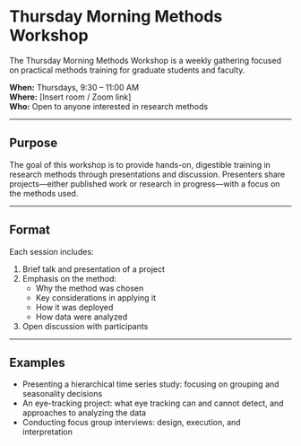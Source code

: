 # Thursday Morning Methods Workshop

The Thursday Morning Methods Workshop is a weekly gathering focused on practical methods training for graduate students and faculty.  

**When:** Thursdays, 9:30 – 11:00 AM  
**Where:** [Insert room / Zoom link]  
**Who:** Open to anyone interested in research methods

---

## Purpose
The goal of this workshop is to provide hands-on, digestible training in research methods through presentations and discussion. Presenters share projects—either published work or research in progress—with a focus on the methods used.  

---

## Format
Each session includes:
1. Brief talk and presentation of a project  
2. Emphasis on the method:  
   - Why the method was chosen  
   - Key considerations in applying it  
   - How it was deployed  
   - How data were analyzed  
3. Open discussion with participants

---

## Examples
- Presenting a hierarchical time series study: focusing on grouping and seasonality decisions  
- An eye-tracking project: what eye tracking can and cannot detect, and approaches to analyzing the data  
- Conducting focus group interviews: design, execution, and interpretation
